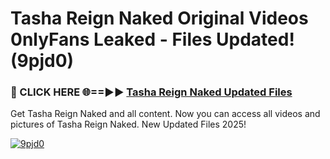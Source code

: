 # Tasha Reign Naked Original Videos 0nlyFans Leaked - Files Updated! (9pjd0)

<h3>🔴 CLICK HERE 🌐==►► <a href="https://tinyurl.com/up5wt9bj" rel="nofollow">Tasha Reign Naked Updated Files</a></h3>

Get Tasha Reign Naked and all content. Now you can access all videos and pictures of Tasha Reign Naked. New Updated Files 2025!

[![9pjd0](https://i.imgur.com/ABiUzMV.gif)](https://tinyurl.com/up5wt9bj)
